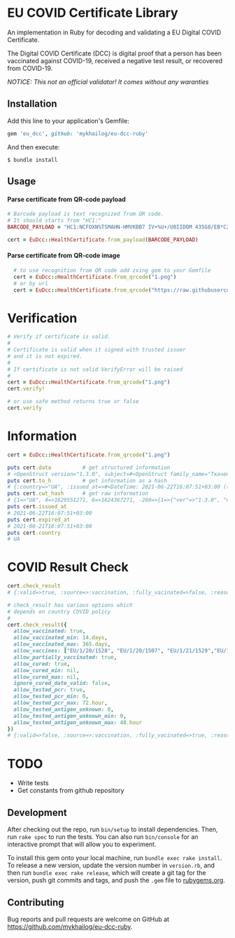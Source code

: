 # EU COVID Certificate Library

An implementation in Ruby for decoding and validating a EU Digital COVID Certificate.

The Digital COVID Certificate (DCC) is digital proof that a person has been vaccinated against COVID-19, received a negative test result, or recovered from COVID-19. 

*NOTICE: This not an official validator! It comes without any waranties*

## Installation

Add this line to your application's Gemfile:

```ruby
gem 'eu_dcc', github: 'mykhailog/eu-dcc-ruby'
```

And then execute:

    $ bundle install

## Usage

#### Parse certificate from QR-code payload

```ruby
# Barcode payload is text recognized from QR code.
# It should starts from "HC1:" 
BARCODE_PAYLOAD = "HC1:NCFOXN%TSMAHN-HMVKBB7 IV+%U+/U0IIDOM 435G8/EB*C2..."

cert = EuDcc::HealthCertificate.from_payload(BARCODE_PAYLOAD)
```
#### Parse certificate from QR-code image
```ruby
  # to use recognition from QR code add zxing gem to your Gemfile
  cert = EuDcc::HealthCertificate.from_qrcode("1.png")
  # or by url
  cert = EuDcc::HealthCertificate.from_qrcode("https://raw.githubusercontent.com/eu-digital-green-certificates/dgc-testdata/main/UA/png/1.png")
```

# Verification
```ruby
# Verify if certificate is valid.
# 
# Certificate is valid when it signed with trusted issuer
# and it is not expired.
# 
# If certificate is not valid VerifyError will be raised
#
cert = EuDcc::HealthCertificate.from_qrcode("1.png")
cert.verify!

# or use safe method returns true or false 
cert.verify
```



# Information
```ruby
cert = EuDcc::HealthCertificate.from_qrcode("1.png")

puts cert.data          # get structured information
# <OpenStruct version="1.3.0", subject=#<OpenStruct family_name="Ткаченко", given_name="Мар'яна",...
puts cert.to_h          # get information as a hash
# {:country=>"UA", :issued_at=>#<DateTime: 2021-06-22T16:07:51+03:00 ((2459388j,47271s,0n),+10800s,2299161j)>, ...
puts cert.cwt_hash      # get raw information
# {1=>"UA", 4=>1629551271, 6=>1624367271, -260=>{1=>{"ver"=>"1.3.0", "nam"=>{"fn"=>"Ткаченко"...
puts cert.issued_at     
# 2021-06-22T16:07:51+03:00
puts cert.expired_at    
# 2021-08-21T16:07:51+03:00
puts cert.country  
# UA
```
# COVID Result Check
```ruby
cert.check_result
# {:valid=>true, :source=>:vaccination, :fully_vacinated=>false, :reason=>nil}

# check_result has various options which 
# depends on country COVID policy
# 
cert.check_result({ 
  allow_vaccinated: true,
  allow_vaccinated_min: 14.days,
  allow_vaccinated_max: 365.days,
  allow_vaccines: ["EU/1/20/1528", "EU/1/20/1507", "EU/1/21/1529","EU/1/20/1525"], # EMA Approved vaccines
  allow_partially_vaccinated: true,
  allow_cured: true,
  allow_cured_min: nil,
  allow_cured_max: nil,
  ignore_cured_date_valid: false,
  allow_tested_pcr: true,
  allow_tested_pcr_min: 0,
  allow_tested_pcr_max: 72.hour,
  allow_tested_antigen_unknown: 0,
  allow_tested_antigen_unknown_min: 0,
  allow_tested_antigen_unknown_max: 48.hour
})
# {:valid=>false, :source=>:vaccination, :fully_vacinated=>true, :reason=>"Vaccine CoronaVac is not allowed"}
```

# TODO
- Write tests
- Get constants from github repository


## Development

After checking out the repo, run `bin/setup` to install dependencies. Then, run `rake spec` to run the tests. You can also run `bin/console` for an interactive prompt that will allow you to experiment.

To install this gem onto your local machine, run `bundle exec rake install`. To release a new version, update the version number in `version.rb`, and then run `bundle exec rake release`, which will create a git tag for the version, push git commits and tags, and push the `.gem` file to [rubygems.org](https://rubygems.org).

## Contributing

Bug reports and pull requests are welcome on GitHub at https://github.com/mykhailog/eu-dcc-ruby.

